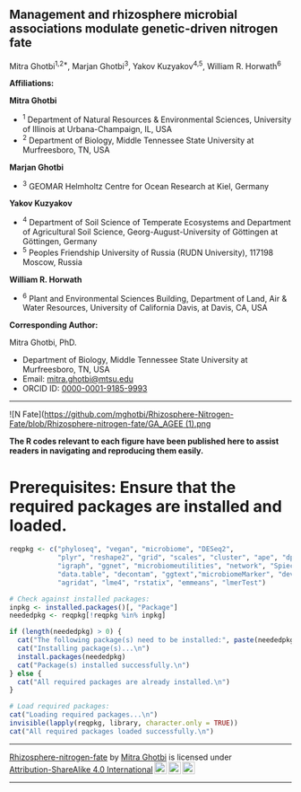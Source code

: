 **Management and rhizosphere microbial associations modulate genetic-driven nitrogen fate**
---

Mitra Ghotbi<sup>1,2*</sup>, Marjan Ghotbi<sup>3</sup>, Yakov Kuzyakov<sup>4,5</sup>, William R. Horwath<sup>6</sup>


**Affiliations:**

**Mitra Ghotbi**

- <sup>1</sup> Department of Natural Resources & Environmental Sciences, University of Illinois at Urbana-Champaign, IL, USA
- <sup>2</sup> Department of Biology, Middle Tennessee State University at Murfreesboro, TN, USA

**Marjan Ghotbi**

- <sup>3</sup> GEOMAR Helmholtz Centre for Ocean Research at Kiel, Germany

**Yakov Kuzyakov**

- <sup>4</sup> Department of Soil Science of Temperate Ecosystems and Department of Agricultural Soil Science, Georg-August-University of Göttingen at Göttingen, Germany
- <sup>5</sup> Peoples Friendship University of Russia (RUDN University), 117198 Moscow, Russia

**William R. Horwath**

- <sup>6</sup> Plant and Environmental Sciences Building, Department of Land, Air & Water Resources, University of California Davis, at Davis, CA, USA

**Corresponding Author:**

Mitra Ghotbi, PhD.

- Department of Biology, Middle Tennessee State University at Murfreesboro, TN, USA
- Email: mitra.ghotbi@mtsu.edu
- ORCID ID: [0000-0001-9185-9993](https://orcid.org/0000-0001-9185-9993)

---
![N Fate]([https://github.com/mghotbi/Rhizosphere-Nitrogen-Fate/blob/Rhizosphere-nitrogen-fate/GA_AGEE (1).png](https://github.com/mghotbi/Rhizosphere-Nitrogen-Fate/blob/Rhizosphere-nitrogen-fate/GA_AGEE%20(1).png)

**The R codes relevant to each figure have been published here to assist readers in navigating and reproducing them easily.**

# Prerequisites: Ensure that the required packages are installed and loaded.

```r
reqpkg <- c("phyloseq", "vegan", "microbiome", "DESeq2", 
            "plyr", "reshape2", "grid", "scales", "cluster", "ape", "dplyr","ggrepel",
            "igraph", "ggnet", "microbiomeutilities", "network", "SpiecEasi",
            "data.table", "decontam", "ggtext","microbiomeMarker", "devtools", "dada2", "ggplot2", "ggpubr",
            "agridat", "lme4", "rstatix", "emmeans", "lmerTest")

# Check against installed packages:
inpkg <- installed.packages()[, "Package"]
neededpkg <- reqpkg[!reqpkg %in% inpkg]

if (length(neededpkg) > 0) {
  cat("The following package(s) need to be installed:", paste(neededpkg, collapse = ", "), "\n")
  cat("Installing package(s)...\n")
  install.packages(neededpkg)
  cat("Package(s) installed successfully.\n")
} else {
  cat("All required packages are already installed.\n")
}

# Load required packages:
cat("Loading required packages...\n")
invisible(lapply(reqpkg, library, character.only = TRUE))
cat("All required packages loaded successfully.\n")
```

---

<p xmlns:cc="http://creativecommons.org/ns#" xmlns:dct="http://purl.org/dc/terms/"><a property="dct:title" rel="cc:attributionURL" href="https://github.com/mghotbi/Rhizosphere-Nitrogen-Fate">Rhizosphere-nitrogen-fate</a> by <a rel="cc:attributionURL dct:creator" property="cc:attributionName" href="https://www.linkedin.com/in/mitra-ghotbi-78b34030/">Mitra Ghotbi</a> is licensed under <a href="http://creativecommons.org/licenses/by-sa/4.0/?ref=chooser-v1" target="_blank" rel="license noopener noreferrer" style="display:inline-block;">Attribution-ShareAlike 4.0 International<img style="height:22px!important;margin-left:3px;vertical-align:text-bottom;" src="https://mirrors.creativecommons.org/presskit/icons/cc.svg?ref=chooser-v1"><img style="height:22px!important;margin-left:3px;vertical-align:text-bottom;" src="https://mirrors.creativecommons.org/presskit/icons/by.svg?ref=chooser-v1"><img style="height:22px!important;margin-left:3px;vertical-align:text-bottom;" src="https://mirrors.creativecommons.org/presskit/icons/sa.svg?ref=chooser-v1"></a></p>

---
